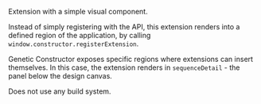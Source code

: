 Extension with a simple visual component.

Instead of simply registering with the API, this extension renders into a defined region of the application, by calling `window.constructor.registerExtension`.

Genetic Constructor exposes specific regions where extensions can insert themselves. In this case, the extension renders in `sequenceDetail` - the panel below the design canvas.

Does not use any build system.